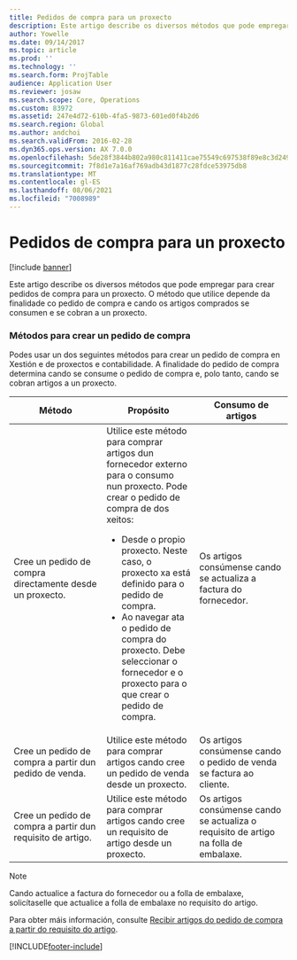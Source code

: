 ```yaml
---
title: Pedidos de compra para un proxecto
description: Este artigo describe os diversos métodos que pode empregar para crear pedidos de compra para un proxecto. O método que utilice depende da finalidade co pedido de compra e cando os artigos comprados se consumen e se cobran a un proxecto.
author: Yowelle
ms.date: 09/14/2017
ms.topic: article
ms.prod: ''
ms.technology: ''
ms.search.form: ProjTable
audience: Application User
ms.reviewer: josaw
ms.search.scope: Core, Operations
ms.custom: 83972
ms.assetid: 247e4d72-610b-4fa5-9873-601ed0f4b2d6
ms.search.region: Global
ms.author: andchoi
ms.search.validFrom: 2016-02-28
ms.dyn365.ops.version: AX 7.0.0
ms.openlocfilehash: 5de28f3844b802a980c811411cae75549c697538f89e8c3d2495ea171a188524
ms.sourcegitcommit: 7f8d1e7a16af769adb43d1877c28fdce53975db8
ms.translationtype: MT
ms.contentlocale: gl-ES
ms.lasthandoff: 08/06/2021
ms.locfileid: "7008989"
---
```

# <a name="purchase-orders-for-a-project"></a>Pedidos de compra para un proxecto

[!include [banner](../includes/banner.md)]

Este artigo describe os diversos métodos que pode empregar para crear pedidos de compra para un proxecto. O método que utilice depende da finalidade co pedido de compra e cando os artigos comprados se consumen e se cobran a un proxecto.

### <a name="methods-for-creating-a-purchase-order"></a>Métodos para crear un pedido de compra

Podes usar un dos seguintes métodos para crear un pedido de compra en Xestión e de proxectos e contabilidade. A finalidade do pedido de compra determina cando se consume o pedido de compra e, polo tanto, cando se cobran artigos a un proxecto.

<table>
<colgroup>
<col width="33%" />
<col width="33%" />
<col width="33%" />
</colgroup>
<thead>
<tr class="header">
<th>Método</th>
<th>Propósito</th>
<th>Consumo de artigos</th>
</tr>
</thead>
<tbody>
<tr class="odd">
<td>Cree un pedido de compra directamente desde un proxecto.</td>
<td>Utilice este método para comprar artigos dun fornecedor externo para o consumo nun proxecto. Pode crear o pedido de compra de dos xeitos:
<ul>
<li>Desde o propio proxecto. Neste caso, o proxecto xa está definido para o pedido de compra.</li>
<li>Ao navegar ata o pedido de compra do proxecto. Debe seleccionar o fornecedor e o proxecto para o que crear o pedido de compra.</li>
</ul></td>
<td>Os artigos consúmense cando se actualiza a factura do fornecedor.</td>
</tr>
<tr class="even">
<td>Cree un pedido de compra a partir dun pedido de venda.</td>
<td>Utilice este método para comprar artigos cando cree un pedido de venda desde un proxecto.</td>
<td>Os artigos consúmense cando o pedido de venda se factura ao cliente.</td>
</tr>
<tr class="odd">
<td>Cree un pedido de compra a partir dun requisito de artigo.</td>
<td>Utilice este método para comprar artigos cando cree un requisito de artigo desde un proxecto.</td>
<td>Os artigos consúmense cando se actualiza o requisito de artigo na folla de embalaxe.</td>
</tr>
</tbody>
</table>

> [!NOTE] 
> Cando actualice a factura do fornecedor ou a folla de embalaxe, solicítaselle que actualice a folla de embalaxe no requisito do artigo.

Para obter máis información, consulte [Recibir artigos do pedido de compra a partir do requisito do artigo](tasks/receive-items-purchase-order-item-requirement.md).



[!INCLUDE[footer-include](../includes/footer-banner.md)]